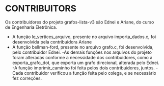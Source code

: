 # CONTRIBUITORS 

   Os contribuidores do projeto grafos-lista-v3 são Ednei e Ariane, do curso de Engenharia Eletrônica.
 
 - A função le_vertices_arquivo, presente no arquivo importa_dados.c, foi desenvolvida pela contribuidora Ariane
 - A função bellman-ford, presente no arquivo grafo.c, foi desenvolvida, pelo contribuidor Ednei. 
 -As demais funções nos arquivos do projeto foram alteradas conforme a necessidade dos contribuidores, como a exporta_grafo_dot, que exporta um grafo direcional, alterada pelo Ednei.
-A função imprimir_caminho foi feita pelos dois contribuidores, juntos.
-Cada contribuidor verificou a função feita pelo colega, e se necessário fez correções.
